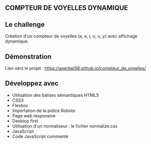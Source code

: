 ## COMPTEUR DE VOYELLES DYNAMIQUE

## Le challenge

Création d'un compteur de voyelles (a, e, i, o, u, y) avec affichage dynamique.

## Démonstration

Lien vers le projet : https://aperbet56.github.io/compteur_de_voyelles/

## Développez avec

- Utilisation des balises sémantiques HTML5
- CSS3
- Flexbox
- Importation de la police Roboto
- Page web responsive
- Desktop first
- Utilisation d'un normaliseur : le fichier normalize.css
- JavaScript
- Code JavaScript commenté

